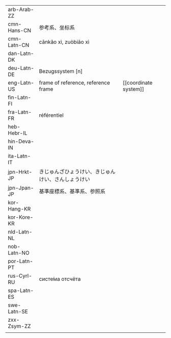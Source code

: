 | | | |
|-|-|-|
| arb-Arab-ZZ |  |  |
| cmn-Hans-CN | 参考系、坐标系 |  |
| cmn-Latn-CN | cānkǎo xì, zuòbiāo xì |  |
| dan-Latn-DK |  |  |
| deu-Latn-DE | Bezugssystem [n] |  |
| eng-Latn-US | frame of reference, reference frame | [[coordinate system]] |
| fin-Latn-FI |  |  |
| fra-Latn-FR | référentiel |  |
| heb-Hebr-IL |  |  |
| hin-Deva-IN |  |  |
| ita-Latn-IT |  |  |
| jpn-Hrkt-JP | きじゅんざひょうけい、きじゅんけい、さんしょうけい |  |
| jpn-Jpan-JP | 基準座標系、基準系、参照系 |  |
| kor-Hang-KR |  |  |
| kor-Kore-KR |  |  |
| nld-Latn-NL |  |  |
| nob-Latn-NO |  |  |
| por-Latn-PT |  |  |
| rus-Cyrl-RU | систе́ма отсчёта |  |
| spa-Latn-ES |  |  |
| swe-Latn-SE |  |  |
| zxx-Zsym-ZZ |  |  |
|  |  |  |
